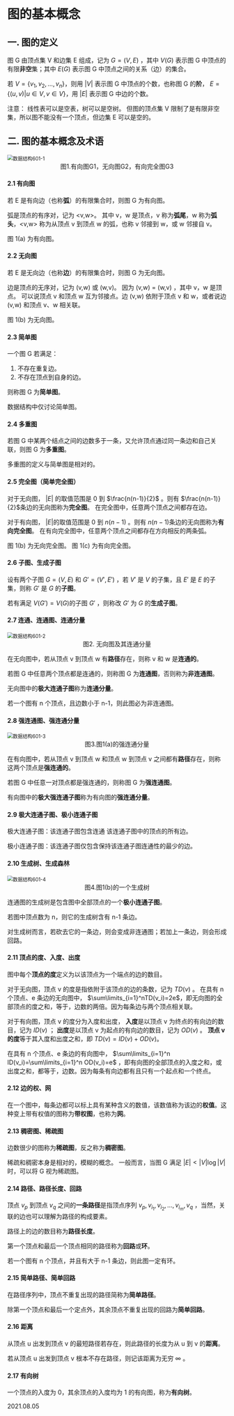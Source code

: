 # 图的基本概念

## 一. 图的定义

图 G 由顶点集 V 和边集 E 组成，记为 $G=(V,E)$​ ，其中 $V(G)$​ 表示图 G 中顶点的有限**非空**集；其中 $E(G)$​ 表示图 G 中顶点之间的关系（边）的集合。

若 $V=\{v_1,v_2,...,v_n\}$​​ ，则用 $|V|$​​ 表示图 G 中顶点的个数，也称图 G 的**阶**， $E=\{(u,v)|u\in V,v\in V\}$​ ，用 $|E|$​ 表示图 G 中边的个数。

注意：
线性表可以是空表，树可以是空树。
但图的顶点集 V 限制了是有限非空集，所以图不能没有一个顶点，但边集 E 可以是空的。

## 二. 图的基本概念及术语

<img src="数据结构601-1.png" alt="数据结构601-1" style="zoom:80%;" />

<center>图1.有向图G1，无向图G2，有向完全图G3</center>

#### 2.1 有向图

若 E 是有向边（也称**弧**）的有限集合时，则图 G 为有向图。

弧是顶点的有序对，记为 <v,w>。
其中 v，w 是顶点，v 称为**弧尾**，w 称为**弧头**，<v,w> 称为从顶点 v 到顶点 w 的弧，也称 v 邻接到 w，或 w 邻接自 v。

图 1(a) 为有向图。

#### 2.2 无向图

若 E 是无向边（也称**边**）的有限集合时，则图 G 为无向图。

边是顶点的无序对，记为 (v,w) 或 (w,v)。
因为 (v,w) = (w,v) ，其中 v，w 是顶点。
可以说顶点 v 和顶点 w 互为邻接点。边 (v,w) 依附于顶点 v 和 w，或者说边 (v,w) 和顶点 v、w 相关联。

图 1(b) 为无向图。

#### 2.3 简单图

一个图 G 若满足：

1. 不存在重复边。
2. 不存在顶点到自身的边。

则称图 G 为**简单图**。

数据结构中仅讨论简单图。

#### 2.4 多重图

若图 G 中某两个结点之间的边数多于一条，又允许顶点通过同一条边和自己关联，则图 G 为**多重图**。

多重图的定义与简单图是相对的。

#### 2.5 完全图（简单完全图）

对于无向图， $|E|$ 的取值范围是 0 到 $\frac{n(n-1)}{2}$ 。则有 $\frac{n(n-1)}{2}$​ 条边的无向图称为**完全图**。
在完全图中，任意两个顶点之间都存在边。

对于有向图， $|E|$​​​ 的取值范围是 0 到 $n(n-1)$​​​ 。则有 $n(n-1)$​​​​ 条边的无向图称为**有向完全图**。
在有向完全图中，任意两个顶点之间都存在方向相反的两条弧。

图 1(b) 为无向完全图。
图 1(c) 为有向完全图。

#### 2.6 子图、生成子图

设有两个子图 $G=(V,E)$​ 和 $G'=(V',E')$​ ，若 $V'$​ 是 $V$​ 的子集，且 $E'$​ 是 $E$​ 的子集，则称 $G'$​ 是 $G$​ 的**子图**。

若有满足 $V(G')=V(G)$​ 的子图 $G'$​ ，则称改 $G'$ 为 $G$​ 的**生成子图**。

#### 2.7 连通、连通图、连通分量

<img src="数据结构601-2.png" alt="数据结构601-2" style="zoom:80%;" />

<center>图2. 无向图及其连通分量</center>

在无向图中，若从顶点 v 到顶点 w 有**路径**存在，则称 v 和 w 是**连通的**。

若图 G 中任意两个顶点都是连通的，则称图 G 为**连通图**，否则称为**非连通图**。

无向图中的**极大连通子图**称为**连通分量**。

若一个图有 n 个顶点，且边数小于 n-1，则此图必为非连通图。

#### 2.8 强连通图、强连通分量

<img src="数据结构601-3.png" alt="数据结构601-3" style="zoom:80%;" />

<center>图3.图1(a)的强连通分量</center>

在有向图中，若从顶点 v 到顶点 w 和顶点 w 到顶点 v 之间都有**路径**存在，则称这两个顶点是**强连通的**。

若图 G 中任意一对顶点都是强连通的，则称图 G 为**强连通图**。

有向图中的**极大强连通子图**称为有向图的**强连通分量**。

#### 2.9 极大连通子图、极小连通子图

极大连通子图：该连通子图包含连通 该连通子图中的顶点的所有边。

极小连通子图：该连通子图仅包含保持该连通子图连通性的最少的边。

#### 2.10 生成树、生成森林

<img src="数据结构601-4.png" alt="数据结构601-4" style="zoom:80%;" />

<center>图4.图1(b)的一个生成树</center>

连通图的生成树是包含图中全部顶点的一个**极小连通子图**。

若图中顶点数为 n，则它的生成树含有 n-1 条边。

对生成树而言，若砍去它的一条边，则会变成非连通图；若加上一条边，则会形成回路。

#### 2.11 顶点的度、入度、出度

图中每个**顶点的度**定义为以该顶点为一个端点的边的数目。

对于无向图，顶点 v 的度是指依附于该顶点的边的条数，记为 $TD(v)$​ 。
在具有 n 个顶点、e 条边的无向图中， $\sum\limits_{i=1}^nTD(v_i)=2e$​​ ，即无向图的全部顶点的度之和，等于，边数的两倍。因为每条边与两个顶点相关联。

对于有向图，顶点 v 的度分为入度和出度，
**入度**是以顶点 v 为终点的有向边的数目，记为 $ID(v)$ ；
**出度**是以顶点 v 为起点的有向边的数目，记为 $OD(v)$ 。
**顶点 v 的度**等于其入度和出度之和，即 $TD(v)=ID(v)+OD(v)$​ 。

在具有 n 个顶点、e 条边的有向图中， $\sum\limits_{i=1}^n ID(v_i)=\sum\limits_{i=1}^n OD(v_i)=e$ ，即有向图的全部顶点的入度之和，或出度之和，都等于，边数。因为每条有向边都有且只有一个起点和一个终点。

#### 2.12 边的权、网

在一个图中，每条边都可以标上具有某种含义的数值，该数值称为该边的**权值**。这种变上带有权值的图称为**带权图**，也称为**网**。

#### 2.13 稠密图、稀疏图

边数很少的图称为**稀疏图**，反之称为**稠密图**。

稀疏和稠密本身是相对的，模糊的概念。
一般而言，当图 G 满足 $|E|<|V|\log |V|$ 时，可以将 G 视为稀疏图。

#### 2.14 路径、路径长度、回路

顶点 $v_p$ 到顶点 $v_q$ 之间的**一条路径**是指顶点序列 $v_p,v_{i_1},v_{i_2},...,v_{i_m},v_q$ ，当然，关联的边也可以理解为路径的构成要素。

路径上的边的数目称为**路径长度**。

第一个顶点和最后一个顶点相同的路径称为**回路**或**环**。

若一个图有 n 个顶点，并且有大于 n-1 条边，则此图一定有环。

#### 2.15 简单路径、简单回路

在路径序列中，顶点不重复出现的路径简称为**简单路径**。

除第一个顶点和最后一个定点外，其余顶点不重复出现的回路为**简单回路**。

#### 2.16 距离

从顶点 u 出发到顶点 v 的最短路径若存在，则此路径的长度为从 u 到 v 的**距离**。

若从顶点 u 出发到顶点 v 根本不存在路径，则记该距离为无穷 $\infty$ 。

#### 2.17 有向树

一个顶点的入度为 0，其余顶点的入度均为 1 的有向图，称为**有向树**。

2021.08.05